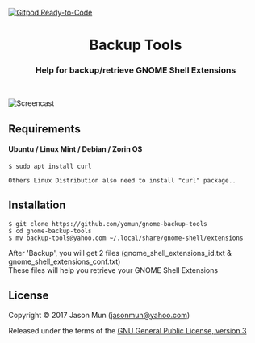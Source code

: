 [![Gitpod Ready-to-Code](https://img.shields.io/badge/Gitpod-Ready--to--Code-blue?logo=gitpod)](https://gitpod.io/#https://github.com/yomun/gnome-backup-tools) 

<h1 align="center">Backup Tools</h1>
<h3 align="center">Help for backup/retrieve GNOME Shell Extensions</h3>
<br>

![Screencast](https://extensions.gnome.org/extension-data/screenshots/screenshot_1312.png)

## Requirements
#### Ubuntu / Linux Mint / Debian / Zorin OS
```
$ sudo apt install curl

Others Linux Distribution also need to install "curl" package..
```
## Installation
```
$ git clone https://github.com/yomun/gnome-backup-tools
$ cd gnome-backup-tools
$ mv backup-tools@yahoo.com ~/.local/share/gnome-shell/extensions
```
After 'Backup', you will get 2 files (gnome_shell_extensions_id.txt & gnome_shell_extensions_conf.txt)<br>
These files will help you retrieve your GNOME Shell Extensions

## License

Copyright &copy; 2017 Jason Mun (<jasonmun@yahoo.com>)

Released under the terms of the [GNU General Public License, version 3](https://gnu.org/licenses/gpl.html)
